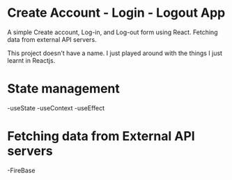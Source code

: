 # Create Account - Login - Logout App

A simple Create account, Log-in, and Log-out form using React. Fetching data from external API servers.

This project doesn't have a name. I just played around with the things I just learnt in Reactjs.

# State management

-useState
-useContext
-useEffect

# Fetching data from External API servers

-FireBase
